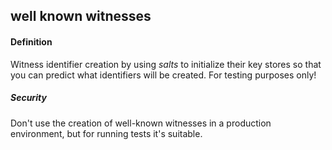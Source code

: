## well known witnesses

<h4>Definition</h4><p>Witness identifier creation by using <em>salts</em> to initialize their key stores so that you can predict what identifiers will be created. For testing purposes only!</p><h5>Security</h5><p>Don&#39;t use the creation of well-known witnesses in a production environment, but for running tests it&#39;s suitable.</p>

